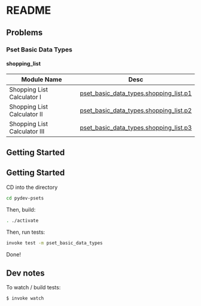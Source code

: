 # README

## Problems


### Pset Basic Data Types

#### shopping_list

| Module Name        | Desc           |
| -------------  |:-------------: |
| Shopping List Calculator I | [pset_basic_data_types.shopping_list.p1](pset_basic_data_types/shopping_list/p1.py) | 
| Shopping List Calculator II | [pset_basic_data_types.shopping_list.p2](pset_basic_data_types/shopping_list/p2.py) | 
| Shopping List Calculator III | [pset_basic_data_types.shopping_list.p3](pset_basic_data_types/shopping_list/p3.py) | 

## Getting Started
## Getting Started

CD into the directory

```bash
cd pydev-psets
```

Then, build:

```bash
. ./activate
```

Then, run tests:

```bash
invoke test -m pset_basic_data_types
```


Done!

## Dev notes

To watch / build tests:

```bash
$ invoke watch
```
